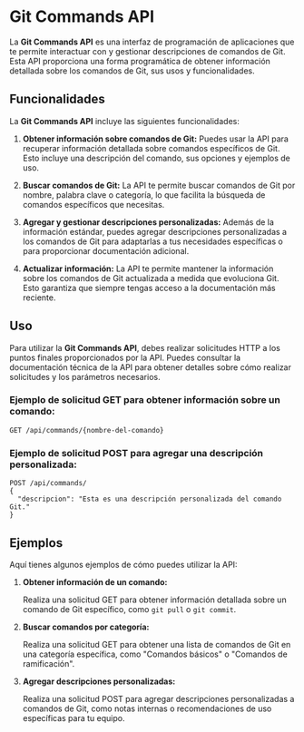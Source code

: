 # Git Commands API

La **Git Commands API** es una interfaz de programación de aplicaciones que te permite interactuar con y gestionar descripciones de comandos de Git. Esta API proporciona una forma programática de obtener información detallada sobre los comandos de Git, sus usos y funcionalidades.

## Funcionalidades

La **Git Commands API** incluye las siguientes funcionalidades:

1. **Obtener información sobre comandos de Git:** Puedes usar la API para recuperar información detallada sobre comandos específicos de Git. Esto incluye una descripción del comando, sus opciones y ejemplos de uso.

2. **Buscar comandos de Git:** La API te permite buscar comandos de Git por nombre, palabra clave o categoría, lo que facilita la búsqueda de comandos específicos que necesitas.

3. **Agregar y gestionar descripciones personalizadas:** Además de la información estándar, puedes agregar descripciones personalizadas a los comandos de Git para adaptarlas a tus necesidades específicas o para proporcionar documentación adicional.

4. **Actualizar información:** La API te permite mantener la información sobre los comandos de Git actualizada a medida que evoluciona Git. Esto garantiza que siempre tengas acceso a la documentación más reciente.

## Uso

Para utilizar la **Git Commands API**, debes realizar solicitudes HTTP a los puntos finales proporcionados por la API. Puedes consultar la documentación técnica de la API para obtener detalles sobre cómo realizar solicitudes y los parámetros necesarios.

### Ejemplo de solicitud GET para obtener información sobre un comando:

```
GET /api/commands/{nombre-del-comando}
```

### Ejemplo de solicitud POST para agregar una descripción personalizada:

```
POST /api/commands/
{
  "descripcion": "Esta es una descripción personalizada del comando Git."
}
```

## Ejemplos

Aquí tienes algunos ejemplos de cómo puedes utilizar la API:

1. **Obtener información de un comando:**

   Realiza una solicitud GET para obtener información detallada sobre un comando de Git específico, como `git pull` o `git commit`.

2. **Buscar comandos por categoría:**

   Realiza una solicitud GET para obtener una lista de comandos de Git en una categoría específica, como "Comandos básicos" o "Comandos de ramificación".

3. **Agregar descripciones personalizadas:**

   Realiza una solicitud POST para agregar descripciones personalizadas a comandos de Git, como notas internas o recomendaciones de uso específicas para tu equipo.

